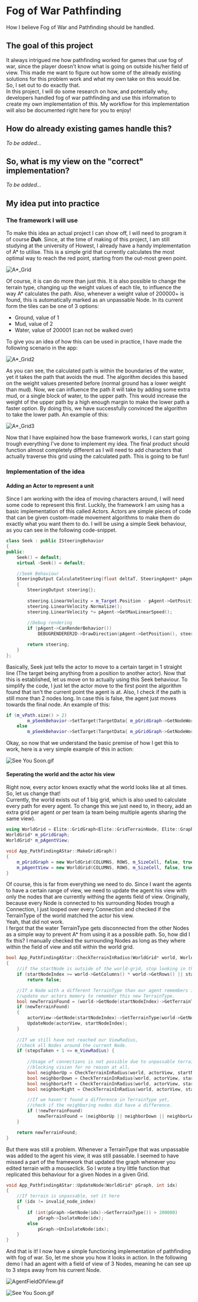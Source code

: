 # Fog of War Pathfinding
How I believe Fog of War and Pathfinding should be handled.

## The goal of this project
It always intrigued me how pathfinding worked for games that use fog of war, since the player doesn't know what is going on outside his/her field of view. This made me want to figure out how some of the already existing solutions for this problem work and what my own take on this would be.  
So, I set out to do exactly that.  
In this project, I will do some research on how, and potentially why, developers handled fog of war pathfinding and use this information to create my own implementation of this. My workflow for this implementation will also be documented right here for you to enjoy!

## How do already existing games handle this?
*To be added...*

## So, what is my view on the "correct" implementation?
*To be added...*

## My idea put into practice
### The framework I will use 
To make this idea an actual project I can show off, I will need to program it of course _**Duh**_. Since, at the time of making of this project, I am still studying at the university of Howest, I already have a handy implementation of A* to utilise. This is a simple grid that currently calculates the most optimal way to reach the red point, starting from the out-most green point.

![A*\_Grid](https://github.com/Himistyr/Fog-Of-War-Pathfinding/blob/master/Images/Explanation/Explanation1.png "Explanation1")

Of course, it is can do more than just this. It is also possible to change the terrain type, changing up the weight values of each tile, to influence the way A* calculates the path. Also, whenever a weight value of 200000+ is found, this is automatically marked as an unpassable Node. In its current form the tiles can be one of 3 options:
 * Ground, value of 1
 * Mud, value of 2
 * Water, value of 200001 (can not be walked over)
 <!-- end list -->
To give you an idea of how this can be used in practice, I have made the following scenario in the app:

![A*\_Grid2](https://github.com/Himistyr/Fog-Of-War-Pathfinding/blob/master/Images/Explanation/Explanation2.png "Explanation2")

As you can see, the calculated path is within the boundaries of the water, yet it takes the path that avoids the mud. The algorithm decides this based on the weight values presented before (normal ground has a lower weight than mud). Now, we can influence the path it will take by adding some extra mud, or a single block of water, to the upper path. This would increase the weight of the upper path by a high enough margin to make the lower path a faster option. By doing this, we have successfully convinced the algorithm to take the lower path. An example of this:

![A*\_Grid3](https://github.com/Himistyr/Fog-Of-War-Pathfinding/blob/master/Images/Explanation/Explanation3.png "Explanation3")

Now that I have explained how the base framework works, I can start going trough everything I've done to implement my idea. The final product should function almost completely different as I will need to add characters that actually traverse this grid using the calculated path. This is going to be fun!

### Implementation of the idea
#### Adding an Actor to represent a unit 
Since I am working with the idea of moving characters around, I will need some code to represent this first. Luckily, the framework I am using has a basic implementation of this called Actors. Actors are simple pieces of code that can be given custom-made movement algorithms to make them do exactly what you want them to do. I will be using a simple Seek behaviour, as you can see in the following code-snippet.

```c++
class Seek : public ISteeringBehavior
{
public:
	Seek() = default;
	virtual ~Seek() = default;

	//Seek Behaviour
	SteeringOutput CalculateSteering(float deltaT, SteeringAgent* pAgent) override
	{
		SteeringOutput steering{};
		
		steering.LinearVelocity = m_Target.Position - pAgent->GetPosition();
		steering.LinearVelocity.Normalize();
		steering.LinearVelocity *= pAgent->GetMaxLinearSpeed();
		
		//Debug rendering
		if (pAgent->CanRenderBehavior())
			DEBUGRENDERER2D->DrawDirection(pAgent->GetPosition(), steering.LinearVelocity, steering.LinearVelocity.Magnitude(), { 0.f, 1.f, 0.f, 0.5f }, 0.4f);

		return steering;
	}
};
```

Basically, Seek just tells the actor to move to a certain target in 1 straight line (The target being anything from a position to another actor). Now that this is established, let us move on to actually using this Seek behaviour. To simplify the code, I just let the actor move to the first point the algorithm found that isn't the current point the agent is at. Also, I check if the path is still more than 2 nodes long. In case this is false, the agent just moves towards the final node. An example of this:
```c++
if (m_vPath.size() > 2)
		m_pSeekBehavior->SetTarget(TargetData{ m_pGridGraph->GetNodeWorldPos(m_vPath[1]) });
	else 
		m_pSeekBehavior->SetTarget(TargetData{ m_pGridGraph->GetNodeWorldPos(endPathIdx) });
```
Okay, so now that we understand the basic premise of how I get this to work, here is a very simple example of this in action:

![See You Soon.gif](https://github.com/Himistyr/Fog-Of-War-Pathfinding/blob/master/Images/ProgressGifs/FirstAgentAdded.gif "FirstAgentAdded")

#### Seperating the world and the actor his view
Right now, every actor knows exactly what the world looks like at all times. So, let us change that!  
Currently, the world exists out of 1 big grid, which is also used to calculate every path for every agent. To change this we just need to, in theory, add an extra grid per agent or per team (a team being multiple agents sharing the same view).
```c++
using WorldGrid = Elite::GridGraph<Elite::GridTerrainNode, Elite::GraphConnection>;
WorldGrid* m_pGridGraph;
WorldGrid* m_pAgentView;

void App_PathfindingAStar::MakeGridGraph()
{
	m_pGridGraph = new WorldGrid(COLUMNS, ROWS, m_SizeCell, false, true, 1.f, 1.5f);
	m_pAgentView = new WorldGrid(COLUMNS, ROWS, m_SizeCell, false, true, 1.f, 1.5f);
}

```
Of course, this is far from everything we need to do. Since I want the agents to have a certain range of view, we need to update the agent his view with only the nodes that are currently withing the agents field of view. Originally, because every Node is connected to his surrounding Nodes trough a Connection, I just looped over every Connection and checked if the TerrainType of the world matched the actor his view.  
Yeah, that did not work.  
I fergot that the water TerrainType gets disconnected from the other Nodes as a simple way to prevent A* from using it as a possible path. So, how did I fix this? I manually checked the surrounding Nodes as long as they where within the field of view and still within the world grid.
```c++
bool App_PathfindingAStar::CheckTerrainInRadius(WorldGrid* world, WorldGrid* actorView, int startNodeIndex, int stepsTaken)
{
	//if the startNode is outside of the world-grid, stop looking in this direction.
	if (startNodeIndex >= world->GetColumns() * world->GetRows() || startNodeIndex < 0)
		return false;

	//If a Node with a different TerrainType than our agent remembers is found,
	//update our actors memory to remember this new TerrainType.
	bool newTerrainFound = (world->GetNode(startNodeIndex)->GetTerrainType() != actorView->GetNode(startNodeIndex)->GetTerrainType());
	if (newTerrainFound)
	{
		actorView->GetNode(startNodeIndex)->SetTerrainType(world->GetNode(startNodeIndex)->GetTerrainType());
		UpdateNode(actorView, startNodeIndex);
	}
		
	//If we still have not reached our ViewRadius,
	//check all Nodes around the current Node.
	if (stepsTaken + 1 <= m_ViewRadius) {
		
		//Usage of connections is not possible due to unpassable terrain getting disconnected from the graph,
		//blocking vision for no reason at all.
		bool neighborUp = CheckTerrainInRadius(world, actorView, startNodeIndex + world->GetColumns(), stepsTaken + 1);
		bool neighborDown = CheckTerrainInRadius(world, actorView, startNodeIndex - world->GetColumns(), stepsTaken + 1);
		bool neighborLeft = CheckTerrainInRadius(world, actorView, startNodeIndex - 1, stepsTaken + 1);
		bool neighborRight = CheckTerrainInRadius(world, actorView, startNodeIndex + 1, stepsTaken + 1);

		//If we haven't found a difference in TerrainType yet,
		//check if the neighboring nodes did have a difference.
		if (!newTerrainFound)
			newTerrainFound = (neighborUp || neighborDown || neighborLeft || neighborRight);
	}

	return newTerrainFound;
}
```
But there was still a problem. Whenever a TerrainType that was unpassable was added to the agent his view, it was still passable. I seemed to have missed a part of the framework that updated the graph whenever you edited terrain with a mouseclick. So I wrote a tiny little function that replicated this behaviour for a given Nodes in a given Grid.
```c++
void App_PathfindingAStar::UpdateNode(WorldGrid* pGraph, int idx)
{
	//If terrain is unpassable, set it here
	if (idx != invalid_node_index)
	{
		if (int(pGraph->GetNode(idx)->GetTerrainType()) > 200000)
			pGraph->IsolateNode(idx);
		else
			pGraph->UnIsolateNode(idx);
	}
}
```
And that is it! I now have a simple functioning implementation of pathfinding with fog of war. So, let me show you how it looks in action. In the following demo I had an agent with a field of view of 3 Nodes, meaning he can see up to 3 steps away from his current Node.

![AgentFieldOfView.gif](https://github.com/Himistyr/Fog-of-War-Pathfinding/blob/master/Images/ProgressGifs/AgentFieldOfView.gif "AgentFieldOfView")

![See You Soon.gif](https://github.com/Himistyr/Fog-Of-War-Pathfinding/blob/master/Images/SeeYouSoon.gif "See You Soon")
